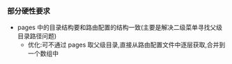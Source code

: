 ### 部分硬性要求

- pages 中的目录结构要和路由配置的结构一致(主要是解决二级菜单寻找父级目录路径问题)
  - 优化:可不通过 pages 取父级目录,直接从路由配置文件中逐层获取,合并到一个数组中
